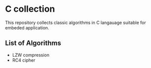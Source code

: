 # C collection

This repository collects classic algorithms in C langauage suitable for embeded application.

## List of Algorithms

- LZW compression
- RC4 cipher
